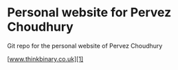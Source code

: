 # Personal website for Pervez Choudhury

Git repo for the personal website of Pervez Choudhury

[www.thinkbinary.co.uk][1]

[1]: http://www.thinkbinary.co.uk
